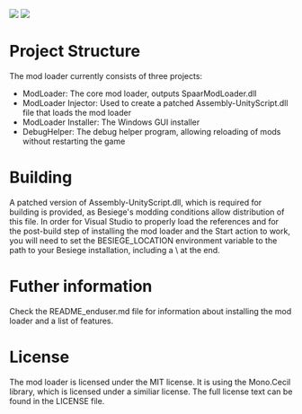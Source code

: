 [![](https://img.shields.io/github/release/spaar/besiege-modloader.svg?maxAge=2592000&style=flat-square)]()
[![](https://img.shields.io/github/downloads/spaar/besiege-modloader/latest/total.svg?maxAge=2592000&style=flat-square)]()

Project Structure
=================
The mod loader currently consists of three projects:
- ModLoader: The core mod loader, outputs SpaarModLoader.dll
- ModLoader Injector: Used to create a patched Assembly-UnityScript.dll file that loads the mod loader
- ModLoader Installer: The Windows GUI installer
- DebugHelper: The debug helper program, allowing reloading of mods without restarting the game

Building
========
A patched version of Assembly-UnityScript.dll, which is required for building is provided, as Besiege's modding conditions allow distribution of this file.
In order for Visual Studio to properly load the references and for the post-build step of installing the mod loader and the Start action to work, you will
need to set the BESIEGE_LOCATION environment variable to the path to your Besiege installation, including a \ at the end.

Futher information
==================
Check the README_enduser.md file for information about installing the mod loader and a list of features.

License
=======
The mod loader is licensed under the MIT license.
It is using the Mono.Cecil library, which is licensed under a similiar license.
The full license text can be found in the LICENSE file.

